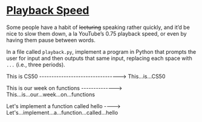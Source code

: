 # [**Playback Speed**](https://cs50.harvard.edu/python/2022/psets/0/playback/)
Some people have a habit of <strike>lecturing</strike> speaking rather quickly, and it’d be nice to slow them down, a la YouTube’s 0.75 playback speed, or even by having them pause between words.

In a file called `playback.py`, implement a program in Python that prompts the user for input and then outputs that same input, replacing each space with `...` (i.e., three periods).

This is CS50 ---------------------------------> This...is...CS50

This is our week on functions --------------> This...is...our...week...on...functions

Let's implement a function called hello ----> Let's...implement...a...function...called...hello
